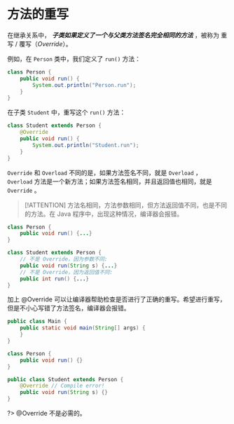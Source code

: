 

# **方法的重写**


在继承关系中， ***子类如果定义了一个与父类方法签名完全相同的方法*** ，被称为 重写 / 覆写（*Override*）。

例如，在 `Person` 类中，我们定义了 `run()` 方法：

```java
class Person {
    public void run() {
        System.out.println("Person.run");
    }
}
```

在子类 `Student` 中，重写这个 `run()` 方法：

```java
class Student extends Person {
    @Override
    public void run() {
        System.out.println("Student.run");
    }
}
```

`Override` 和 `Overload` 不同的是，如果方法签名不同，就是 `Overload` ， `Overload` 方法是一个新方法；如果方法签名相同，并且返回值也相同，就是 `Override` 。

> [!ATTENTION]
> 方法名相同，方法参数相同，但方法返回值不同，也是不同的方法。在 Java 程序中，出现这种情况，编译器会报错。

```java
class Person {
    public void run() {...}
}

class Student extends Person {
    // 不是 Override，因为参数不同:
    public void run(String s) {...}
    // 不是 Override，因为返回值不同:
    public int run() {...}
}
```

加上 @Override 可以让编译器帮助检查是否进行了正确的重写。希望进行重写，但是不小心写错了方法签名，编译器会报错。

```java
public class Main {
    public static void main(String[] args) {
    }
}

class Person {
    public void run() {}
}

public class Student extends Person {
    @Override // Compile error!
    public void run(String s) {}
}
```

?> @Override 不是必需的。




